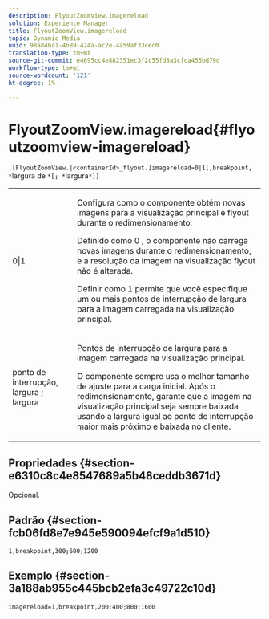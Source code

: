 ```yaml
---
description: FlyoutZoomView.imagereload
solution: Experience Manager
title: FlyoutZoomView.imagereload
topic: Dynamic Media
uuid: 98a84ba1-4b89-424a-ac2e-4a59af33cec0
translation-type: tm+mt
source-git-commit: e4695cc4e882351ec3f2c55fd8a3cfca455bd79d
workflow-type: tm+mt
source-wordcount: '121'
ht-degree: 1%

---
```



# FlyoutZoomView.imagereload{#flyoutzoomview-imagereload}

` [FlyoutZoomView.|<containerId>_flyout.]imagereload=0|1[,breakpoint, *`largura de `*[; *`largura`*]]`

<table id="table_7DA232CB62134078B788B9AB1452F363"> 
 <tbody> 
  <tr> 
   <td colname="col1"> <p> <span class="codeph"> 0|1  </span> </p> </td> 
   <td colname="col2"> <p> Configura como o componente obtém novas imagens para a visualização principal e flyout durante o redimensionamento. </p> <p>Definido como <span class="codeph"> 0 </span>, o componente não carrega novas imagens durante o redimensionamento, e a resolução da imagem na visualização flyout não é alterada. </p> <p>Definir como <span class="codeph"> 1 </span> permite que você especifique um ou mais pontos de interrupção de largura para a imagem carregada na visualização principal. </p> </td> 
  </tr> 
  <tr> 
   <td colname="col1"> <p> <span class="codeph"> ponto de interrupção,  <span class="varname"> largura  </span>;  <span class="varname"> largura  </span> </span> </p> </td> 
   <td colname="col2"> <p>Pontos de interrupção de largura para a imagem carregada na visualização principal. </p> <p>O componente sempre usa o melhor tamanho de ajuste para a carga inicial. Após o redimensionamento, garante que a imagem na visualização principal seja sempre baixada usando a largura igual ao ponto de interrupção maior mais próximo e baixada no cliente. </p> </td> 
  </tr> 
 </tbody> 
</table>

## Propriedades {#section-e6310c8c4e8547689a5b48ceddb3671d}

Opcional.

## Padrão {#section-fcb06fd8e7e945e590094efcf9a1d510}

`1,breakpoint,300;600;1200`

## Exemplo {#section-3a188ab955c445bcb2efa3c49722c10d}

`imagereload=1,breakpoint,200;400;800;1600`
